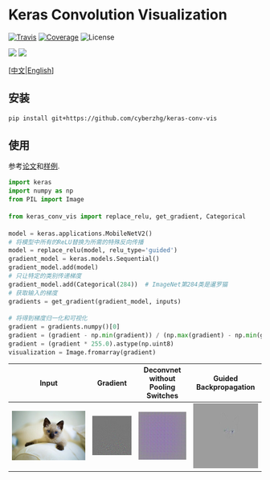 # Keras Convolution Visualization

[![Travis](https://travis-ci.org/CyberZHG/keras-conv-vis.svg)](https://travis-ci.org/CyberZHG/keras-conv-vis)
[![Coverage](https://coveralls.io/repos/github/CyberZHG/keras-conv-vis/badge.svg?branch=master)](https://coveralls.io/github/CyberZHG/keras-conv-vis)
![License](https://img.shields.io/pypi/l/keras-conv-vis.svg)

![](https://img.shields.io/badge/keras-tensorflow-blue.svg)
![](https://img.shields.io/badge/keras-tf.keras-blue.svg)

\[[中文](https://github.com/CyberZHG/keras-conv-vis/blob/master/README.zh-CN.md)|[English](https://github.com/CyberZHG/keras-conv-vis/blob/master/README.md)\]

## 安装

```bash
pip install git+https://github.com/cyberzhg/keras-conv-vis
```

## 使用

参考[论文](https://arxiv.org/pdf/1412.6806.pdf)和[样例](./demo/guided_backpropagation.py).

```python
import keras
import numpy as np
from PIL import Image

from keras_conv_vis import replace_relu, get_gradient, Categorical

model = keras.applications.MobileNetV2()
# 将模型中所有的ReLU替换为所需的特殊反向传播
model = replace_relu(model, relu_type='guided')
gradient_model = keras.models.Sequential()
gradient_model.add(model)
# 只让特定的类别传递梯度
gradient_model.add(Categorical(284))  # ImageNet第284类是暹罗猫
# 获取输入的梯度
gradients = get_gradient(gradient_model, inputs)

# 将得到梯度归一化和可视化
gradient = gradients.numpy()[0]
gradient = (gradient - np.min(gradient)) / (np.max(gradient) - np.min(gradient) + 1e-4)
gradient = (gradient * 255.0).astype(np.uint8)
visualization = Image.fromarray(gradient)
```


| Input | Gradient | Deconvnet without Pooling Switches | Guided Backpropagation |
|:-:|:-:|:-:|:-:|
|![](./samples/cat.jpg)|![](./samples/cat_gradient_relevant.jpg)|![](./samples/cat_deconvnet_relevant.jpg)|![](./samples/cat_guided_relevant.jpg)|
